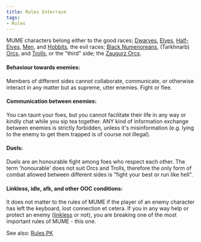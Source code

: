 ```yaml
---
title: Rules Interrace
tags:
- Rules
---
```


MUME characters belong either to the good races;
[Dwarves](Dwarf "wikilink"), [Elves](Elf "wikilink"),
[Half-Elves](Half-Elf "wikilink"), [Men](Man "wikilink"), and
[Hobbits](Hobbit "wikilink"), the evil races; [Black
Numenoreans](Black_Numenorean "wikilink"), (Tarkhnarb)
[Orcs](Orc "wikilink"), and [Trolls](Troll "wikilink"), or the "third"
side; the [Zaugurz Orcs](Zaugurz_Orc "wikilink").

#### Behaviour towards enemies:

Members of different sides cannot collaborate, communicate, or otherwise
interact in any matter but as supreme, utter enemies. Fight or flee.

#### Communication between enemies:

You can taunt your foes, but you cannot facilitate their life in any way
or kindly chat while you sip tea together. ANY kind of information
exchange between enemies is strictly forbidden, unless it's
misinformation (e.g. lying to the enemy to get them trapped is of course
not illegal).

#### Duels:

Duels are an honourable fight among foes who respect each other. The
term 'honourable' does not suit Orcs and Trolls, therefore the only form
of combat allowed between different sides is "fight your best or run
like hell".

#### Linkless, idle, afk, and other OOC conditions:

It does not matter to the rules of MUME if the player of an enemy
character has left the keyboard, lost connection et cetera. If you in
any way help or protect an enemy ([linkless](linkless "wikilink") or
not), you are breaking one of the most important rules of MUME - this
one.

See also: [Rules PK](Rules_PK "wikilink")

